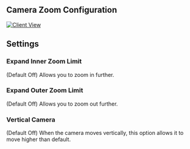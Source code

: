 ## Camera Zoom Configuration

[![Client View](https://thumbs.gfycat.com/RipeCraftyBison-size_restricted.gif)](https://gfycat.com/RipeCraftyBison)

## Settings
### Expand Inner Zoom Limit
(Default Off) Allows you to zoom in further.

### Expand Outer Zoom Limit
(Default Off) Allows you to zoom out further.

### Vertical Camera
(Default Off) When the camera moves vertically, this option allows it to move higher than default.

